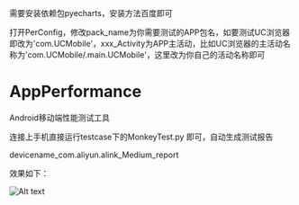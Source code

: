 需要安装依赖包pyecharts，安装方法百度即可

打开PerConfig，修改pack_name为你需要测试的APP包名，如要测试UC浏览器即改为'com.UCMobile'，xxx_Activity为APP主活动，比如UC浏览器的主活动名称为'com.UCMobile/.main.UCMobile'，这里改为你自己的活动名称即可
# AppPerformance

Android移动端性能测试工具

连接上手机直接运行testcase下的MonkeyTest.py 即可，自动生成测试报告

devicename_com.aliyun.alink_Medium_report

效果如下：

![Alt text](https://github.com/jtmaxzhu/AppPerformance/blob/master/report.png)
